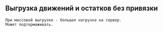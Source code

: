 ﻿##  Выгрузка движений и остатков без привязки  ##

    При массовой выгрузке - большая нагрузка на сервер. 
    Может подтормаживать.
